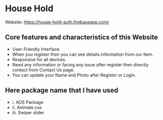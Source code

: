 # House Hold

Website: https://house-hold-auth.firebaseapp.com/

## Core features and characteristics of this Website
- User-Friendly Interface.
- When you register then you can see details information from our item.
- Responsive for all devices.
- Need any information or facing any issue after register then directly contact from Contact Us page.
- You can update your Name and Photo after Register or Login.

## Here package name that I have used
- i.   AOS Package
- ii.  Animate.css
- iii. Swiper slider

